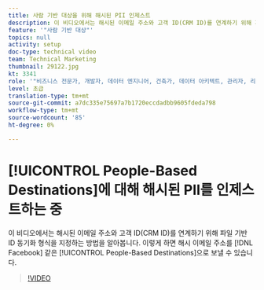 ```yaml
---
title: 사람 기반 대상을 위해 해시된 PII 인제스트
description: 이 비디오에서는 해시된 이메일 주소와 고객 ID(CRM ID)를 연계하기 위해 파일 기반 ID 동기화 형식을 지정하는 방법을 알아봅니다.
feature: '"사람 기반 대상"'
topics: null
activity: setup
doc-type: technical video
team: Technical Marketing
thumbnail: 29122.jpg
kt: 3341
role: '"비즈니스 전문가, 개발자, 데이터 엔지니어, 건축가, 데이터 아키텍트, 관리자, 리더"'
level: 초급
translation-type: tm+mt
source-git-commit: a7dc335e75697a7b1720eccdadbb9605fdeda798
workflow-type: tm+mt
source-wordcount: '85'
ht-degree: 0%

---
```



# [!UICONTROL People-Based Destinations]에 대해 해시된 PII를 인제스트하는 중

이 비디오에서는 해시된 이메일 주소와 고객 ID(CRM ID)를 연계하기 위해 파일 기반 ID 동기화 형식을 지정하는 방법을 알아봅니다. 이렇게 하면 해시 이메일 주소를 [!DNL Facebook] 같은 [!UICONTROL People-Based Destinations]으로 보낼 수 있습니다.

>[!VIDEO](https://video.tv.adobe.com/v/29122/?quality=12)
